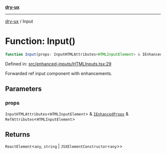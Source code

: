 [**dry-ux**](../README.md)

***

[dry-ux](../README.md) / Input

# Function: Input()

```ts
function Input(props: InputHTMLAttributes<HTMLInputElement> & IEnhancedProps & RefAttributes<HTMLInputElement>): ReactElement<any, string | JSXElementConstructor<any>>
```

Defined in: [src/enhanced-inputs/HTMLInputs.tsx:29](https://github.com/navedr/dry-ux/blob/3bb4f59fc510052cb6c7925e1f6422bb71eb4aa4/src/enhanced-inputs/HTMLInputs.tsx#L29)

Forwarded ref input component with enhancements.

## Parameters

### props

`InputHTMLAttributes`\<`HTMLInputElement`\> & [`IEnhancedProps`](../interfaces/IEnhancedProps.md) & `RefAttributes`\<`HTMLInputElement`\>

## Returns

`ReactElement`\<`any`, `string` \| `JSXElementConstructor`\<`any`\>\>
